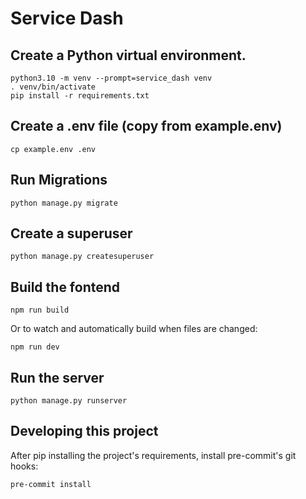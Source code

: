 # Service Dash

## Create a Python virtual environment.

    python3.10 -m venv --prompt=service_dash venv
    . venv/bin/activate
    pip install -r requirements.txt


## Create a .env file (copy from example.env)

    cp example.env .env


## Run Migrations

    python manage.py migrate


## Create a superuser

    python manage.py createsuperuser


## Build the fontend

    npm run build

Or to watch and automatically build when files are changed:

    npm run dev


## Run the server

    python manage.py runserver


## Developing this project

After pip installing the project's requirements, install pre-commit's git hooks:

    pre-commit install
